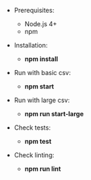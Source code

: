 * Prerequisites:
  * Node.js 4+
  * npm

* Installation:
  * **npm install**
* Run with basic csv:
  * **npm start**
* Run with large csv:
  * **npm run start-large**
* Check tests:
  * **npm test**
* Check linting:
  * **npm run lint**
